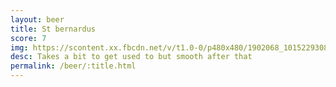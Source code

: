 ```yaml
---
layout: beer
title: St bernardus
score: 7
img: https://scontent.xx.fbcdn.net/v/t1.0-0/p480x480/1902068_10152293087213745_1501844823_n.jpg?oh=f7683c83dfade396afd89699d69c29c9&oe=58BDF2B9
desc: Takes a bit to get used to but smooth after that
permalink: /beer/:title.html
---
```

